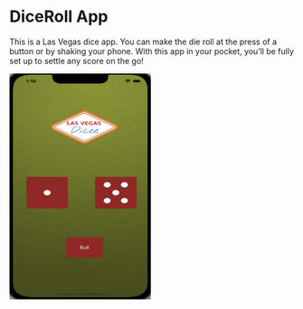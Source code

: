 # DiceRoll App
This is a Las Vegas dice app. You can make the die roll at the press of a button or by shaking your phone.
With this app in your pocket, you’ll be fully set up to settle any score on the go!


<!---->
<!--![alt text](appimage.png)-->

<img src="appimage.png" width="250" height = "400" />
